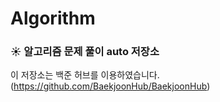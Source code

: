 # Algorithm
### :sunny: 알고리즘 문제 풀이 auto 저장소

이 저장소는 백준 허브를 이용하였습니다.
(https://github.com/BaekjoonHub/BaekjoonHub)
